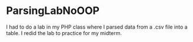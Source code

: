 # ParsingLabNoOOP
I had to do a lab in my PHP class where I parsed data from a .csv file into a table. I redid the lab to practice for my midterm.
